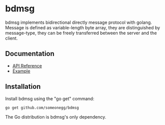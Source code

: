 bdmsg
======

bdmsg implements bidirectional directly message protocol with golang.
Message is defined as variable-length byte array, they are
distinguished by message-type, they can be freely transferred between
the server and the client.

Documentation
-------------

- [API Reference](http://godoc.org/github.com/someonegg/bdmsg)
- [Example](https://github.com/someonegg/bdmsg-example.git)

Installation
------------

Install bdmsg using the "go get" command:

    go get github.com/someonegg/bdmsg

The Go distribution is bdmsg's only dependency.
